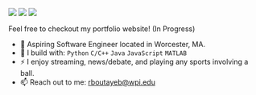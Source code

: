 [<img src="https://img.shields.io/badge/github-%2312100E.svg?&style=for-the-badge&logo=github&logoColor=white&color=black" />](https://github.com/RedaB2)
[<img src="https://img.shields.io/badge/linkedin-%230077B5.svg?&style=for-the-badge&logo=linkedin&logoColor=white" />](https://www.linkedin.com/in/redabtb/)
[<img src="https://img.shields.io/badge/linkedin-%230077B5.svg?&style=for-the-badge&logo=linkedin&logoColor=white"/>](https://img.shields.io/twitch/status/wayzonlivee
)


Feel free to checkout my portfolio website! (In Progress)
- 🏢 Aspiring Software Engineer located in Worcester, MA.
- 🧰 I build with: `Python` `C/C++` `Java` `JavaScript` `MATLAB`
- ⚡ I enjoy streaming, news/debate, and playing any sports involving a ball.
- 📫 Reach out to me: rboutayeb@wpi.edu

